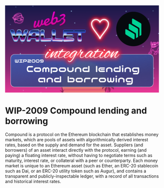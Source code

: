 ![image](../images/2009.png)

# WIP-2009 Compound lending and borrowing

Compound is a protocol on the Ethereum blockchain that establishes money markets, which are
pools of assets with algorithmically derived interest rates, based on the supply and demand for the
asset. Suppliers (and borrowers) of an asset interact directly with the protocol, earning (and paying) a floating interest rate, without having to negotiate terms such as maturity, interest rate, or collateral with a peer or counterparty. Each money market is unique to an Ethereum asset (such as Ether, an ERC-20 stablecoin such as Dai, or an ERC-20 utility token such as Augur), and contains a transparent and publicly-inspectable ledger, with a record of all transactions and historical interest rates.